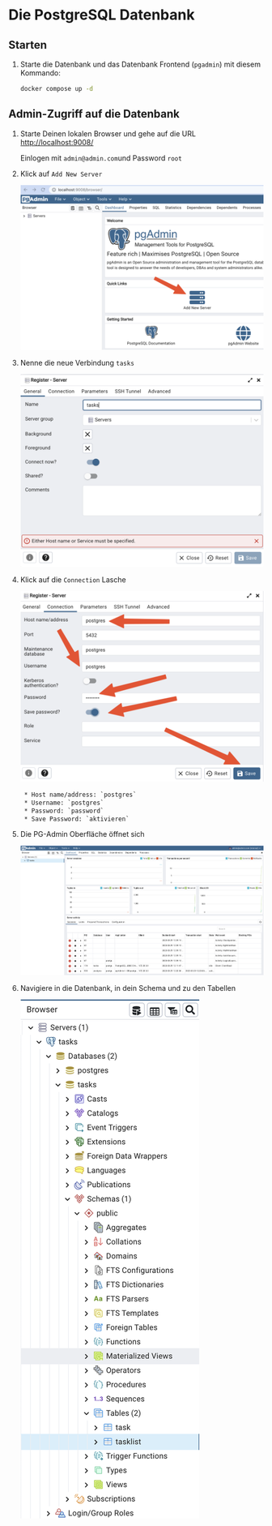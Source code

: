# Die PostgreSQL Datenbank

## Starten

1. Starte die Datenbank und das Datenbank Frontend (`pgadmin`) mit diesem Kommando:

    ````bash
    docker compose up -d
    ````

## Admin-Zugriff auf die Datenbank

1. Starte Deinen lokalen Browser und gehe auf die URL <http://localhost:9008/>

    Einlogen mit `admin@admin.com`und Password `root`

1. Klick auf `Add New Server`

    ![Click Add New Server](.images/SCR-20230329-jre.png)

1. Nenne die neue Verbindung `tasks`

    ![Name the connection](.images/SCR-20230329-jvw.png)

1. Klick auf die `Connection` Lasche

    ![specify connection](.images/SCR-20230329-jwd.png)

        * Host name/address: `postgres`
        * Username: `postgres`
        * Password: `password`
        * Save Password: `aktivieren`

1. Die PG-Admin Oberfläche öffnet sich

    ![pgadmin-ui](.images/SCR-20230329-jwx.png)

3. Navigiere in die Datenbank, in dein Schema und zu den Tabellen

    ![Click Add New Server](.images/SCR-20230329-k3c.png)
